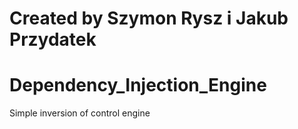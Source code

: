 # Created by Szymon Rysz i Jakub Przydatek

# Dependency_Injection_Engine
Simple inversion of control engine
